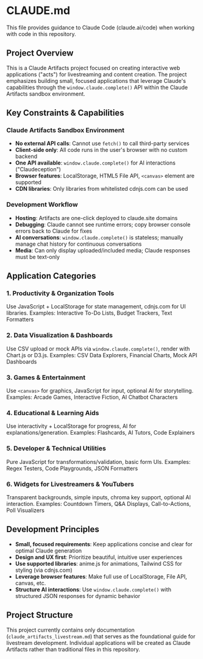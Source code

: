 # CLAUDE.md

This file provides guidance to Claude Code (claude.ai/code) when working with code in this repository.

## Project Overview

This is a Claude Artifacts project focused on creating interactive web applications ("acts") for livestreaming and content creation. The project emphasizes building small, focused applications that leverage Claude's capabilities through the `window.claude.complete()` API within the Claude Artifacts sandbox environment.

## Key Constraints & Capabilities

### Claude Artifacts Sandbox Environment
- **No external API calls**: Cannot use `fetch()` to call third-party services
- **Client-side only**: All code runs in the user's browser with no custom backend
- **One API available**: `window.claude.complete()` for AI interactions ("Claudeception")
- **Browser features**: LocalStorage, HTML5 File API, `<canvas>` element are supported
- **CDN libraries**: Only libraries from whitelisted cdnjs.com can be used

### Development Workflow
- **Hosting**: Artifacts are one-click deployed to claude.site domains
- **Debugging**: Claude cannot see runtime errors; copy browser console errors back to Claude for fixes
- **AI conversations**: `window.claude.complete()` is stateless; manually manage chat history for continuous conversations
- **Media**: Can only display uploaded/included media; Claude responses must be text-only

## Application Categories

### 1. Productivity & Organization Tools
Use JavaScript + LocalStorage for state management, cdnjs.com for UI libraries.
Examples: Interactive To-Do Lists, Budget Trackers, Text Formatters

### 2. Data Visualization & Dashboards  
Use CSV upload or mock APIs via `window.claude.complete()`, render with Chart.js or D3.js.
Examples: CSV Data Explorers, Financial Charts, Mock API Dashboards

### 3. Games & Entertainment
Use `<canvas>` for graphics, JavaScript for input, optional AI for storytelling.
Examples: Arcade Games, Interactive Fiction, AI Chatbot Characters

### 4. Educational & Learning Aids
Use interactivity + LocalStorage for progress, AI for explanations/generation.
Examples: Flashcards, AI Tutors, Code Explainers

### 5. Developer & Technical Utilities
Pure JavaScript for transformations/validation, basic form UIs.
Examples: Regex Testers, Code Playgrounds, JSON Formatters

### 6. Widgets for Livestreamers & YouTubers
Transparent backgrounds, simple inputs, chroma key support, optional AI interaction.
Examples: Countdown Timers, Q&A Displays, Call-to-Actions, Poll Visualizers

## Development Principles

- **Small, focused requirements**: Keep applications concise and clear for optimal Claude generation
- **Design and UX first**: Prioritize beautiful, intuitive user experiences
- **Use supported libraries**: anime.js for animations, Tailwind CSS for styling (via cdnjs.com)
- **Leverage browser features**: Make full use of LocalStorage, File API, canvas, etc.
- **Structure AI interactions**: Use `window.claude.complete()` with structured JSON responses for dynamic behavior

## Project Structure

This project currently contains only documentation (`claude_artifacts_livestream.md`) that serves as the foundational guide for livestream development. Individual applications will be created as Claude Artifacts rather than traditional files in this repository.